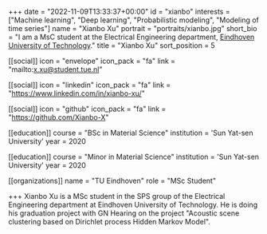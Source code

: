 +++
date = "2022-11-09T13:33:37+00:00"
id = "xianbo"
interests = ["Machine learning", "Deep learning", "Probabilistic modeling", "Modeling of time series"]
name = "Xianbo Xu"
portrait = "portraits/xianbo.jpg"
short_bio = "I am a MsC student at the Electrical Engineering department, [Eindhoven University of Technology](https://www.tue.nl/en/)."
title = "Xianbo Xu"
sort_position = 5

[[social]]
    icon = "envelope"
    icon_pack = "fa"
    link = "mailto:x.xu@student.tue.nl"

[[social]]
    icon = "linkedin"
    icon_pack = "fa"
    link = "https://www.linkedin.com/in/xianbo-xu/"

[[social]]
    icon = "github"
    icon_pack = "fa"
    link = "https://github.com/Xianbo-X"

[[education]]
    course = "BSc in Material Science"
    institution = 'Sun Yat-sen University'
    year = 2020

[[education]]
    course = "Minor in Material Science"
    institution = 'Sun Yat-sen University'
    year = 2020

[[organizations]]
    name = "TU Eindhoven"
    role = "MSc Student"

+++
Xianbo Xu is a MSc student in the SPS group of the Electrical Engineering department at Eindhoven University of Technology. He is doing his graduation project with GN Hearing on the project "Acoustic scene clustering based on Dirichlet process Hidden Markov Model".
